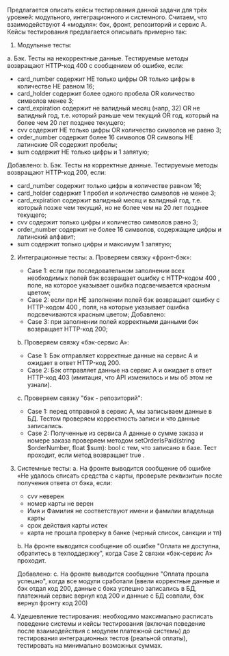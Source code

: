 Предлагается описать кейсы тестирования данной задачи для трёх уровней:
модульного, интеграционного и системного. Считаем, что взаимодействуют
4 «модуля»: бэк, фронт, репозиторий и сервис A.
Кейсы тестирования предлагается описывать примерно так:

1. Модульные тесты:

a. Бэк. Тесты на некорректные данные. 
Тестируемые методы возвращают HTTP-код 400 с сообщением об ошибке, если:
 - card_number содержит НЕ только цифры OR только цифры в количестве НЕ равном 16;
 - card_holder содержит более одного пробела OR количество символов менее 3;
 - card_expiration содержит не валидный месяц (напр, 32) OR не валидный год, т.е. который раньше чем текущий OR год, который на более чем 20 лет позднее текущего;
 - cvv содержит НЕ только цифры OR количество символов не равно 3;
 - order_number содержит более 16 символов OR символы НЕ латинские OR содержит пробелы;
 - sum содержит НЕ только цифры и 1 запятую;

Добавлено:
b. Бэк. Тесты на корректные данные.
Тестируемые методы возвращают HTTP-код 200, если:
- card_number содержит только цифры в количестве равном 16;
- card_holder содержит 1 пробел и количество символов не менее 3;
- card_expiration содержит валидный месяц и валидный год, т.е. который позже чем текущий, но не более чем на 20 лет позднее текущего;
- cvv содержит только цифры и количество символов равно 3;
- order_number содержит не более 16 символов, содержащие цифры и латинский алфавит;
- sum содержит только цифры и максимум 1 запятую;

2. Интеграционные тесты:
   a. Проверяем связку «фронт-бэк»:
   - Case 1: если при последовательном заполнении всех необходимых полей бэк возвращает ошибку с HTTP-кодом 400 , поле, на которое указывает ошибка подсвечивается красным цветом; 
   - Case 2: если при НЕ заполнении полей бэк возвращает ошибку с HTTP-кодом 400 , поля, на которые указывает ошибка подсвечиваются красным цветом;
   Добавлено:
   - Case 3: при заполнении полей корректными данными бэк возвращает HTTP-код 200;
   
   b. Проверяем связку «бэк-сервис А»:
   - Case 1: Бэк отправляет корректные данные на сервис А и ожидает в ответ HTTP-код 200. 
   - Case 2: Бэк отправляет данные на сервис А и ожидает в ответ HTTP-код 403 (имитация, что API изменилось и мы об этом не узнали).

   c. Проверяем связку "бэк - репозиторий":
   - Case 1: перед отправкой в сервис А, мы записываем данные в БД. Тестом проверяем корректность записи и что данные записались.
   - Case 2: Полученные из сервиса А данные о сумме заказа и номере заказа проверяем методом setOrderIsPaid(string $orderNumber, float $sum): bool с тем, что записано в базе. Тест проходит, если метод возвращает true .

   
3. Системные тесты:
   a. На фронте выводится сообщение об ошибке «Не удалось списать средства с
   карты, проверьте реквизиты» после получения ответа от бэка, если: 
   - cvv неверен
   - номер карты не верен
   - Имя и Фамилия не соответствуют имени и фамилии владельца карты
   - срок действия карты истек
   - карта не прошла проверку в банке (черный список, санкции и тп)

   b. На фронте выводится сообщение об ошибке "Оплата не доступна, обратитесь в техподдержку", когда Case 2 связки «бэк-сервис А» проходит.

   Добавлено:
   c. На фронте выводится сообщение "Оплата прошла успешно", когда все модули сработали (ввели корректные данные и бэк отдал код 200, данные с бэка успешно записались в БД, платежный сервис вернул код 200 и данные с БД совпали, бэк вернул фронту код 200)

4. Удешевление тестирования: необходимо максимально расписать поведение системы и кейсы тестирования (включая поведение после взаимодействия с модулем платежной системы) до тестирования интеграционных тестов (реальной оплаты), тестировать на минимально возможных суммах.